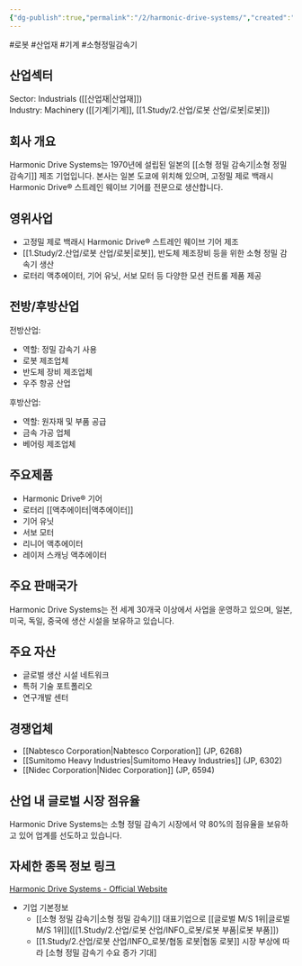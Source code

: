 ```yaml
---
{"dg-publish":true,"permalink":"/2/harmonic-drive-systems/","created":"2023-06-28T12:17:47.128+09:00","updated":"2025-06-03T20:05:59.356+09:00"}
---
```


#로봇 #산업재 #기계 #소형정밀감속기


## 산업섹터

Sector: Industrials ([[산업재\|산업재]])  
Industry: Machinery ([[기계\|기계]], [[1.Study/2.산업/로봇 산업/로봇\|로봇]])

## 회사 개요

Harmonic Drive Systems는 1970년에 설립된 일본의 [[소형 정밀 감속기\|소형 정밀 감속기]] 제조 기업입니다. 본사는 일본 도쿄에 위치해 있으며, 고정밀 제로 백래시 Harmonic Drive® 스트레인 웨이브 기어를 전문으로 생산합니다.

## 영위사업

- 고정밀 제로 백래시 Harmonic Drive® 스트레인 웨이브 기어 제조
- [[1.Study/2.산업/로봇 산업/로봇\|로봇]], 반도체 제조장비 등을 위한 소형 정밀 감속기 생산
- 로터리 액추에이터, 기어 유닛, 서보 모터 등 다양한 모션 컨트롤 제품 제공

## 전방/후방산업

전방산업:

- 역할: 정밀 감속기 사용
- 로봇 제조업체
- 반도체 장비 제조업체
- 우주 항공 산업

후방산업:

- 역할: 원자재 및 부품 공급
- 금속 가공 업체
- 베어링 제조업체

## 주요제품

- Harmonic Drive® 기어
- 로터리 [[액추에이터\|액추에이터]]
- 기어 유닛
- 서보 모터
- 리니어 액추에이터
- 레이저 스캐닝 액추에이터

## 주요 판매국가

Harmonic Drive Systems는 전 세계 30개국 이상에서 사업을 운영하고 있으며, 일본, 미국, 독일, 중국에 생산 시설을 보유하고 있습니다.

## 주요 자산

- 글로벌 생산 시설 네트워크
- 특허 기술 포트폴리오
- 연구개발 센터

## 경쟁업체

- [[Nabtesco Corporation\|Nabtesco Corporation]] (JP, 6268)
- [[Sumitomo Heavy Industries\|Sumitomo Heavy Industries]] (JP, 6302)
- [[Nidec Corporation\|Nidec Corporation]] (JP, 6594)

## 산업 내 글로벌 시장 점유율

Harmonic Drive Systems는 소형 정밀 감속기 시장에서 약 80%의 점유율을 보유하고 있어 업계를 선도하고 있습니다.

## 자세한 종목 정보 링크

[Harmonic Drive Systems - Official Website](https://www.harmonicdrive.net/)


- 기업 기본정보
	-  [[소형 정밀 감속기\|소형 정밀 감속기]] 대표기업으로 [[글로벌 M/S 1위\|글로벌 M/S 1위]]([[1.Study/2.산업/로봇 산업/INFO_로봇/로봇 부품\|로봇 부품]])
	-  [[1.Study/2.산업/로봇 산업/INFO_로봇/협동 로봇\|협동 로봇]] 시장 부상에 따라 [소형 정밀 감속기 수요 증가 기대]


